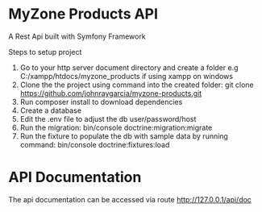 # MyZone Products API
A Rest Api built with Symfony Framework

Steps to setup project
1. Go to your http server document directory and create a folder e.g C:/xampp/htdocs/myzone_products if using xampp on windows
2. Clone the the project using command into the created folder: 
  git clone https://github.com/johnraygarcia/myzone-products.git 
3. Run composer install to download dependencies
4. Create a database
5. Edit the .env file to adjust the db user/password/host
6. Run the migration: 
   bin/console doctrine:migration:migrate
7. Run the fixture to populate the db with sample data by running command: 
   bin/console doctrine:fixtures:load
   

# API Documentation
The api documentation can be accessed via route
http://127.0.0.1/api/doc

